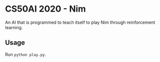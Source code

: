 # CS50AI 2020 - Nim

An AI that is programmed to teach itself to play Nim through reinforcement learning.

## Usage

Run `python play.py`.